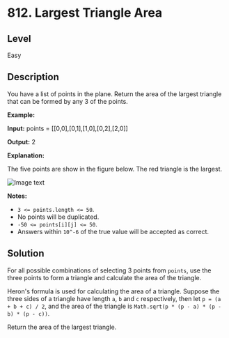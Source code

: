 # 812. Largest Triangle Area
## Level
Easy

## Description
You have a list of points in the plane. Return the area of the largest triangle that can be formed by any 3 of the points.

**Example:**

**Input:** points = [[0,0],[0,1],[1,0],[0,2],[2,0]]

**Output:** 2

**Explanation:**

The five points are show in the figure below. The red triangle is the largest.

![Image text](https://s3-lc-upload.s3.amazonaws.com/uploads/2018/04/04/1027.png)

**Notes:**

* `3 <= points.length <= 50`.
* No points will be duplicated.
* `-50 <= points[i][j] <= 50`.
* Answers within `10^-6` of the true value will be accepted as correct.

## Solution
For all possible combinations of selecting 3 points from `points`, use the three points to form a triangle and calculate the area of the triangle.

Heron's formula is used for calculating the area of a triangle. Suppose the three sides of a triangle have length `a`, `b` and `c` respectively, then let `p = (a + b + c) / 2`, and the area of the triangle is `Math.sqrt(p * (p - a) * (p - b) * (p - c))`.

Return the area of the largest triangle.
